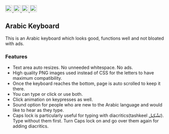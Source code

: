 
<a href="https://lokutech.github.io/Arabic-Keyboard/">
  <img src="https://img.shields.io/badge/Online_at_Github_Pages-success?logo=github"  height="22">
</a> 
<a href="https://developer.mozilla.org/en-US/docs/Web/Guide/HTML/HTML5">
  <img src="https://img.shields.io/badge/HTML-E34F26?logo=html5&logoColor=white"  height="22">
</a> 
<a href="https://developer.mozilla.org/en-US/docs/Web/CSS">
  <img src="https://img.shields.io/badge/CSS-1572B6?logo=css3&logoColor=white"  height="22">
</a> 
<a href="https://developer.mozilla.org/en-US/docs/Web/javascript">
  <img src="https://img.shields.io/badge/Vanilla-v6+-grey?logo=javascript&labelColor=F7DF1E&logoColor=black"  height="22">
</a> 

## Arabic Keyboard
This is an Arabic keyboard which looks good, functions well and not bloated with ads.

### Features
* Text area auto resizes. No unneeded whitespace. No ads.
* High quality PNG images used instead of CSS for the letters to have maximum compatibility.
* Once the keyboard reaches the bottom, page is auto scrolled to keep it there.
* You can type or click or use both.
* Click animation on keypresses as well.
* Sound option for people who are new to the Arabic language and would like to hear as they type.
* Caps lock is particularly useful for typing with diacritics(tashkeel تَشْكِيل). Type without them first. Turn Caps lock on and go over them again for adding diacritics.
